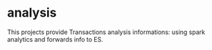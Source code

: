 # analysis
 
 This projects provide Transactions analysis informations:
 using spark analytics and forwards info to ES.
